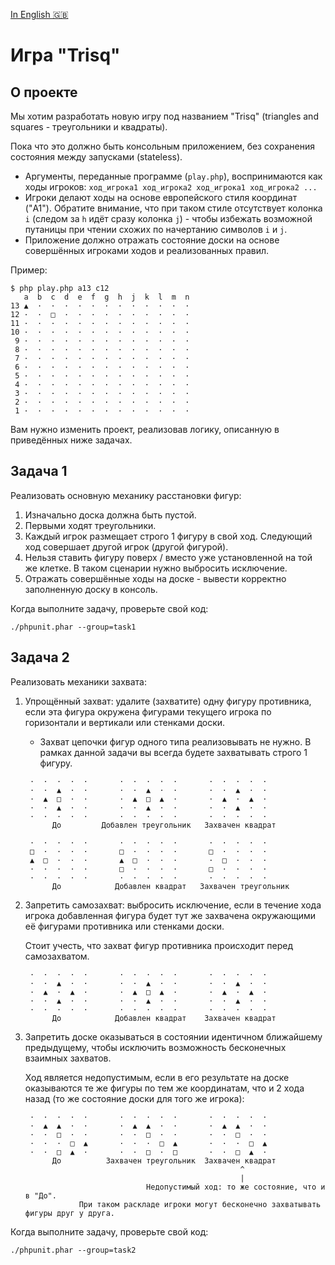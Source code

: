 [In English 🇬🇧](README.md)

# Игра "Trisq"

## О проекте

Мы хотим разработать новую игру под названием "Trisq" (triangles and squares - треугольники и квадраты).

Пока что это должно быть консольным приложением, без сохранения состояния между запусками (stateless).
- Аргументы, переданные программе (`play.php`), воспринимаются как ходы игроков:
  `ход_игрока1 ход_игрока2 ход_игрока1 ход_игрока2 ...`
- Игроки делают ходы на основе европейского стиля координат ("A1"). Обратите внимание, что при таком стиле отсутствует
  колонка `i` (следом за `h` идёт сразу колонка `j`) - чтобы избежать возможной путаницы при чтении схожих
  по начертанию символов `i` и `j`.
- Приложение должно отражать состояние доски на основе совершённых игроками ходов и реализованных правил.

Пример:
```
$ php play.php a13 c12
   a  b  c  d  e  f  g  h  j  k  l  m  n
13 ▲  ·  ·  ·  ·  ·  ·  ·  ·  ·  ·  ·  ·
12 ·  ·  □  ·  ·  ·  ·  ·  ·  ·  ·  ·  ·
11 ·  ·  ·  ·  ·  ·  ·  ·  ·  ·  ·  ·  ·
10 ·  ·  ·  ·  ·  ·  ·  ·  ·  ·  ·  ·  ·
 9 ·  ·  ·  ·  ·  ·  ·  ·  ·  ·  ·  ·  ·
 8 ·  ·  ·  ·  ·  ·  ·  ·  ·  ·  ·  ·  ·
 7 ·  ·  ·  ·  ·  ·  ·  ·  ·  ·  ·  ·  ·
 6 ·  ·  ·  ·  ·  ·  ·  ·  ·  ·  ·  ·  ·
 5 ·  ·  ·  ·  ·  ·  ·  ·  ·  ·  ·  ·  ·
 4 ·  ·  ·  ·  ·  ·  ·  ·  ·  ·  ·  ·  ·
 3 ·  ·  ·  ·  ·  ·  ·  ·  ·  ·  ·  ·  ·
 2 ·  ·  ·  ·  ·  ·  ·  ·  ·  ·  ·  ·  ·
 1 ·  ·  ·  ·  ·  ·  ·  ·  ·  ·  ·  ·  ·
```

Вам нужно изменить проект, реализовав логику, описанную в приведённых ниже задачах.

## Задача 1

Реализовать основную механику расстановки фигур:
1. Изначально доска должна быть пустой.
2. Первыми ходят треугольники.
3. Каждый игрок размещает строго 1 фигуру в свой ход. Следующий ход совершает другой игрок (другой фигурой).
4. Нельзя ставить фигуру поверх / вместо уже установленной на той же клетке.
   В таком сценарии нужно выбросить исключение.
5. Отражать совершённые ходы на доске - вывести корректно заполненную доску в консоль.

Когда выполните задачу, проверьте свой код:
```shell
./phpunit.phar --group=task1
```

## Задача 2

Реализовать механики захвата:
1. Упрощённый захват: удалите (захватите) одну фигуру противника, если эта фигура окружена фигурами текущего игрока
   по горизонтали и вертикали или стенками доски.
    * Захват цепочки фигур одного типа реализовывать не нужно.
      В рамках данной задачи вы всегда будете захватывать строго 1 фигуру.

    ```
     ·  ·  ·  ·  ·       ·  ·  ·  ·  ·       ·  ·  ·  ·  · 
     ·  ·  ▲  ·  ·       ·  ·  ▲  ·  ·       ·  ·  ▲  ·  · 
     ·  ▲  □  ·  ·       ·  ▲  □  ▲  ·       ·  ▲  ·  ▲  · 
     ·  ·  ▲  ·  ·       ·  ·  ▲  ·  ·       ·  ·  ▲  ·  · 
     ·  ·  ·  ·  ·       ·  ·  ·  ·  ·       ·  ·  ·  ·  · 
          До         Добавлен треугольник   Захвачен квадрат
    ```

    ```
     ·  ·  ·  ·  ·       ·  ·  ·  ·  ·       ·  ·  ·  ·  · 
     □  ·  ·  ·  ·       □  ·  ·  ·  ·       □  ·  ·  ·  · 
     ▲  □  ·  ·  ·       ▲  □  ·  ·  ·       ·  □  ·  ·  · 
     ·  ·  ·  ·  ·       □  ·  ·  ·  ·       □  ·  ·  ·  · 
     ·  ·  ·  ·  ·       ·  ·  ·  ·  ·       ·  ·  ·  ·  · 
          До            Добавлен квадрат   Захвачен треугольник
    ```
2. Запретить самозахват: выбросить исключение, если в течение хода игрока добавленная фигура будет тут же захвачена
   окружающими её фигурами противника или стенками доски.
   
   Стоит учесть, что захват фигур противника происходит перед самозахватом.

    ```
     ·  ·  ·  ·  ·       ·  ·  ·  ·  ·       ·  ·  ·  ·  · 
     ·  ·  ▲  ·  ·       ·  ·  ▲  ·  ·       ·  ·  ▲  ·  · 
     ·  ▲  ·  ▲  ·       ·  ▲  □  ▲  ·       ·  ▲  ·  ▲  · 
     ·  ·  ▲  ·  ·       ·  ·  ▲  ·  ·       ·  ·  ▲  ·  · 
     ·  ·  ·  ·  ·       ·  ·  ·  ·  ·       ·  ·  ·  ·  · 
          До            Добавлен квадрат    Захвачен квадрат
    ```
3. Запретить доске оказываться в состоянии идентичном ближайшему предыдущему,
   чтобы исключить возможность бесконечных взаимных захватов.

   Ход является недопустимым, если в его результате на доске оказываются те же фигуры по тем же координатам,
   что и 2 хода назад (то же состояние доски для того же игрока):

    ```
     ·  ·  ·  ·  ·       ·  ·  ·  ·  ·       ·  ·  ·  ·  · 
     ·  ▲  ▲  ·  ·       ·  ▲  ▲  ·  ·       ·  ▲  ▲  ·  · 
     ·  ·  □  ·  ·       ·  ·  □  ·  ·       ·  ·  □  ·  · 
     ·  ·  ·  □  ▲       ·  ·  ·  □  ▲       ·  ·  ·  □  ▲ 
     ·  ·  □  ▲  ·       ·  ·  □  ·  □       ·  ·  □  ▲  · 
          До          Захвачен треугольник  Захвачен квадрат
                                                    ^
                                                    |
                               Недопустимый ход: то же состояние, что и в "До".
                При таком раскладе игроки могут бесконечно захватывать фигуры друг у друга.
    ```

Когда выполните задачу, проверьте свой код:
```shell
./phpunit.phar --group=task2
```
